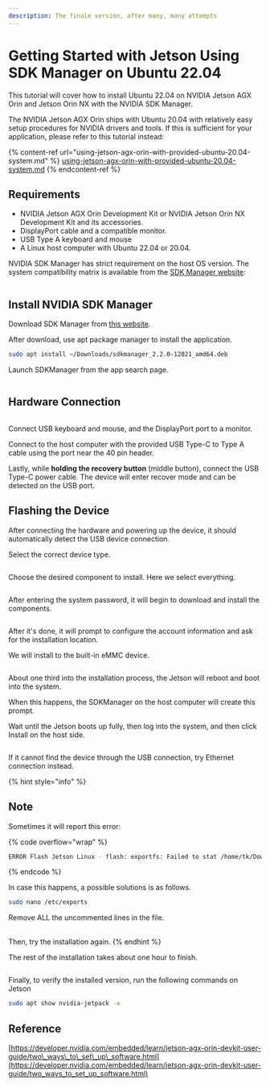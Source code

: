 ```yaml
---
description: The finale version, after many, many attempts
---
```


# Getting Started with Jetson Using SDK Manager on Ubuntu 22.04

This tutorial will cover how to install Ubuntu 22.04 on NVIDIA Jetson AGX Orin and Jetson Orin NX with the NVIDIA SDK Manager.

The NVIDIA Jetson AGX Orin ships with Ubuntu 20.04 with relatively easy setup procedures for NVIDIA drivers and tools. If this is sufficient for your application, please refer to this tutorial instead:

{% content-ref url="using-jetson-agx-orin-with-provided-ubuntu-20.04-system.md" %}
[using-jetson-agx-orin-with-provided-ubuntu-20.04-system.md](using-jetson-agx-orin-with-provided-ubuntu-20.04-system.md)
{% endcontent-ref %}



## Requirements

* NVIDIA Jetson AGX Orin Development Kit or NVIDIA Jetson Orin NX Development Kit and its accessories.
* DisplayPort cable and a compatible monitor.
* USB Type A keyboard and mouse
* A Linux host computer with Ubuntu 22.04 or 20.04.



NVIDIA SDK Manager has strict requirement on the host OS version. The system compatibility matrix is available from the [SDK Manager website](https://developer.nvidia.com/sdk-manager):

<figure><img src="../../../.gitbook/assets/image (6).png" alt=""><figcaption></figcaption></figure>



## Install NVIDIA SDK Manager

Download SDK Manager from [this website](https://developer.nvidia.com/sdk-manager).



After download, use apt package manager to install the application.

```bash
sudo apt install ~/Downloads/sdkmanager_2.2.0-12021_amd64.deb
```



Launch SDKManager from the app search page.

<figure><img src="../../../.gitbook/assets/Screenshot from 2024-11-05 21-50-11.png" alt=""><figcaption></figcaption></figure>



## Hardware Connection

<figure><img src="../../../.gitbook/assets/image (3) (1) (1) (1).png" alt=""><figcaption></figcaption></figure>

Connect USB keyboard and mouse, and the DisplayPort port to a monitor.

Connect to the host computer with the provided USB Type-C to Type A cable using the port near the 40 pin header.

Lastly, while **holding the recovery button** (middle button), connect the USB Type-C power cable. The device will enter recover mode and can be detected on the USB port.



## Flashing the Device

After connecting the hardware and powering up the device, it should automatically detect the USB device connection.

Select the correct device type.

<figure><img src="../../../.gitbook/assets/Screenshot from 2024-11-05 21-50-48.png" alt=""><figcaption></figcaption></figure>



Choose the desired component to install. Here we select everything.

<figure><img src="../../../.gitbook/assets/image (232).png" alt=""><figcaption></figcaption></figure>



After entering the system password, it will begin to download and install the components.

<figure><img src="../../../.gitbook/assets/image (233).png" alt=""><figcaption></figcaption></figure>

After it's done, it will prompt to configure the account information and ask for the installation location.

We will install to the built-in eMMC device.

<figure><img src="../../../.gitbook/assets/image (234).png" alt=""><figcaption></figcaption></figure>



About one third into the installation process, the Jetson will reboot and boot into the system.

When this happens, the SDKManager on the host computer will create this prompt.

Wait until the Jetson boots up fully, then log into the system, and then click Install on the host side.

<figure><img src="../../../.gitbook/assets/image (235).png" alt=""><figcaption></figcaption></figure>

If it cannot find the device through the USB connection, try Ethernet connection instead.



{% hint style="info" %}
## Note

Sometimes it will report this error:

{% code overflow="wrap" %}
```sh
ERROR Flash Jetson Linux - flash: exportfs: Failed to stat /home/tk/Downloads/nvidia/nvidia_sdk/JetPack_6.2_Linux_JETSON_ORIN_NX_TARGETS/: No such file or directory
```
{% endcode %}

In case this happens, a possible solutions is as follows.

```bash
sudo nano /etc/exports
```

Remove ALL the uncommented lines in the file.

<img src="../../../.gitbook/assets/image (7).png" alt="" data-size="original">\
\
Then, try the installation again.
{% endhint %}





The rest of the installation takes about one hour to finish.

<figure><img src="../../../.gitbook/assets/image (236).png" alt=""><figcaption></figcaption></figure>



Finally, to verify the installed version, run the following commands on Jetson

```bash
sudo apt show nvidia-jetpack -a
```







## Reference

[https://developer.nvidia.com/embedded/learn/jetson-agx-orin-devkit-user-guide/two\_ways\_to\_set\_up\_software.html](https://developer.nvidia.com/embedded/learn/jetson-agx-orin-devkit-user-guide/two_ways_to_set_up_software.html)









